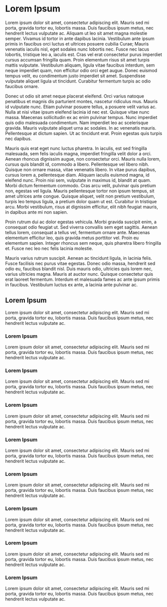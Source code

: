 # Lorem Ipsum

Lorem ipsum dolor sit amet, consectetur adipiscing elit. Mauris sed mi porta, gravida tortor eu, lobortis massa. Duis faucibus ipsum metus, nec hendrerit lectus vulputate ac. Aliquam ut leo sit amet magna molestie semper. Vivamus id tortor in ante dapibus lacinia. Vestibulum ante ipsum primis in faucibus orci luctus et ultrices posuere cubilia Curae; Mauris venenatis iaculis nisl, eget sodales nunc lobortis nec. Fusce nec lacus lobortis, tristique leo a, iaculis est. Cras vel erat consectetur purus imperdiet cursus accumsan fringilla quam. Proin elementum risus sit amet turpis mattis vulputate. Vestibulum aliquam, ligula vitae faucibus interdum, sem neque imperdiet quam, non efficitur odio orci eget augue. Donec euismod tempus velit, eu condimentum justo imperdiet sit amet. Suspendisse vulputate aliquet ligula ut tincidunt. Curabitur fermentum turpis ac odio faucibus ornare.

Donec ut odio sit amet neque placerat eleifend. Orci varius natoque penatibus et magnis dis parturient montes, nascetur ridiculus mus. Mauris id vulputate nunc. Etiam pulvinar posuere tellus, a posuere velit varius ac. Nulla at nisi vitae ipsum eleifend lacinia id nec est. Quisque vitae nunc massa. Maecenas sollicitudin ex ac enim pulvinar tempus. Nunc imperdiet quis odio malesuada condimentum. Nam imperdiet leo ac scelerisque gravida. Mauris vulputate aliquet urna ac sodales. In ac venenatis mauris. Pellentesque at dictum sapien. Ut ac tincidunt erat. Proin egestas quis turpis nec dapibus.

Mauris quis erat eget nunc luctus pharetra. In iaculis, est sed fringilla malesuada, sem felis iaculis magna, imperdiet fringilla velit dolor a orci. Aenean rhoncus dignissim augue, non consectetur orci. Mauris nulla lorem, cursus quis blandit id, commodo a libero. Pellentesque vel libero nibh. Quisque non ornare massa, vitae venenatis libero. In vitae purus dapibus, cursus lorem a, pellentesque diam. Aliquam iaculis euismod magna, id eleifend nunc. Proin nisi sem, vulputate in maximus id, blandit at quam. Morbi dictum fermentum commodo. Cras arcu velit, pulvinar quis pretium non, egestas vel ligula. Mauris pellentesque tortor non ipsum tempus, sit amet ultrices ante congue. Quisque aliquet, velit non pretium vestibulum, turpis leo tempus ligula, a pretium dolor quam ut est. Curabitur in tristique arcu. Morbi vestibulum, risus at dignissim efficitur, elit nibh feugiat mauris, in dapibus ante mi non sapien.

Proin rutrum dui ac dolor egestas vehicula. Morbi gravida suscipit enim, a consequat odio feugiat ut. Sed viverra convallis sem eget sagittis. Aenean tellus lorem, consequat a tellus vel, fermentum ornare ante. Maecenas elementum efficitur leo, quis gravida metus porttitor vel. Proin eu elementum sapien. Integer rhoncus sem neque, quis pharetra libero fringilla et. Fusce nec leo nec felis lacinia molestie.

Mauris varius rutrum suscipit. Aenean ac tincidunt ligula, in lacinia felis. Fusce facilisis nec purus vitae egestas. Donec odio massa, hendrerit sed odio eu, faucibus blandit nisl. Duis mauris odio, ultricies quis lorem nec, varius ultricies magna. Mauris at auctor nunc. Quisque consectetur quis erat laoreet fermentum. Interdum et malesuada fames ac ante ipsum primis in faucibus. Vestibulum luctus ex ante, a lacinia ante pulvinar ac.

## Lorem Ipsum

Lorem ipsum dolor sit amet, consectetur adipiscing elit. Mauris sed mi porta, gravida tortor eu, lobortis massa. Duis faucibus ipsum metus, nec hendrerit lectus vulputate ac.

### Lorem Ipsum

Lorem ipsum dolor sit amet, consectetur adipiscing elit. Mauris sed mi porta, gravida tortor eu, lobortis massa. Duis faucibus ipsum metus, nec hendrerit lectus vulputate ac.

### Lorem Ipsum

Lorem ipsum dolor sit amet, consectetur adipiscing elit. Mauris sed mi porta, gravida tortor eu, lobortis massa. Duis faucibus ipsum metus, nec hendrerit lectus vulputate ac.

### Lorem Ipsum

Lorem ipsum dolor sit amet, consectetur adipiscing elit. Mauris sed mi porta, gravida tortor eu, lobortis massa. Duis faucibus ipsum metus, nec hendrerit lectus vulputate ac.

### Lorem Ipsum

Lorem ipsum dolor sit amet, consectetur adipiscing elit. Mauris sed mi porta, gravida tortor eu, lobortis massa. Duis faucibus ipsum metus, nec hendrerit lectus vulputate ac.

### Lorem Ipsum

Lorem ipsum dolor sit amet, consectetur adipiscing elit. Mauris sed mi porta, gravida tortor eu, lobortis massa. Duis faucibus ipsum metus, nec hendrerit lectus vulputate ac.

### Lorem Ipsum

Lorem ipsum dolor sit amet, consectetur adipiscing elit. Mauris sed mi porta, gravida tortor eu, lobortis massa. Duis faucibus ipsum metus, nec hendrerit lectus vulputate ac.

### Lorem Ipsum

Lorem ipsum dolor sit amet, consectetur adipiscing elit. Mauris sed mi porta, gravida tortor eu, lobortis massa. Duis faucibus ipsum metus, nec hendrerit lectus vulputate ac.

### Lorem Ipsum

Lorem ipsum dolor sit amet, consectetur adipiscing elit. Mauris sed mi porta, gravida tortor eu, lobortis massa. Duis faucibus ipsum metus, nec hendrerit lectus vulputate ac.


